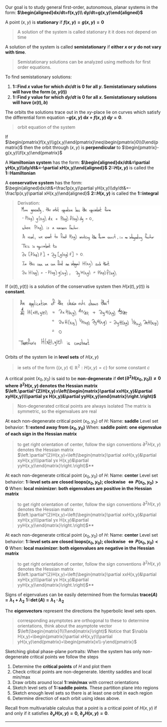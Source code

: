 Our goal is to study general first-order, autonomous, planar systems in the form:
**$\begin{aligned}dx/dt=f(x,y)\\ dy/dt=g(x,y)\end{aligned}$**

A point $(x, y)$ is **stationary** if **$f(x, y) = g(x, y) = 0$**
> A solution of the system is called stationary it it does not depend on time

A solution of the system is called **semistationary** if **either $x$ or $y$ do not vary with time**. 
> Semistationary solutions can be analyzed using methods for first order equations.

To find semistationary solutions:
1. **1::Find $x$ value for which $dx / dt$ is $0$ for all $y$. Semistationary solutions will have the form $(a, y(t))$**
2. **1::Find $y$ value for which $dy / dt$ is $0$ for all $x$. Semistationary solutions will have $(x(t), b)$**

The orbits the solutions trace out in the $xy$-place lie on curves which satisfy the differential form equation **$-g(x,y)\mathrm{~d}x+f(x,y)\mathrm{~d}y=0$**.
> orbit equation of the system

If $\begin{pmatrix}f(x,y)\\g(x,y)\end{pmatrix}\neq\begin{pmatrix}0\\0\end{pmatrix}$ then the orbit through $(x, y)$ is **perpendicular** to $\begin{pmatrix}-g(x,y)\\f(x,y)\end{pmatrix}$

A **Hamiltonian system** has the form:
**$\begin{aligned}dx/dt&=\partial yH(x,y)\\dy/dt&=-\partial xH(x,y)\end{aligned}$**
**2::$H(x,y)$** is called the **1::Hamiltonian**

A **conservative system** has the form:
$\begin{aligned}dx/dt&=\frac1p(x,y)\partial yH(x,y)\\dy/dt&=-\frac1p(x,y)\partial xH(x,y)\end{aligned}$
**2::$H(x,y)$** is called the **1::integral**
> Derivation:
> ![|400](z_attachments/Pasted%20image%2020250509215726.png)

If ${(x(t),y(t))}$ is a solution of the conservative system then ${H}\left(x(t),y(t)\right)$ is **constant**.
> ![|400](z_attachments/Pasted%20image%2020250509220703.png)

Orbits of the system lie in **level sets** of $H(x,y)$
> ie sets of the form $\{(x,y)\in\mathbb{R}^{2}:H(x,y)=c\}$ for some constant $c$

A critical point $(x_0, y_0)$ is said to be **non-degenerate** if **$\det(\partial^2H(x_0,y_0))\neq0$ where $\partial^2{H}({x},{y})$ denotes the Hessian matrix $\left.\partial^{2}H(x,y)=\left(\begin{matrix}\partial xxH(x,y)&\partial xyH(x,y)\\\partial yx H(x,y)&\partial yyH(x,y)\end{matrix}\right.\right)$**
> Non-degenerated critical points are always isolated
> The matrix is symmetric, so the eigenvalues are real

At each non-degenerate critical point $(x_0, y_0)$ of $H$:
Name: **saddle**
Level set behavior: **1::extend away from $(x_0, y_0)$**
When: **saddle point: one eigenvalue of each sign in the Hessian matrix**
> to get right orientation of center, follow the sign conventions
> $\partial^2{H}({x},{y})$ denotes the Hessian matrix $\left.\partial^{2}H(x,y)=\left(\begin{matrix}\partial xxH(x,y)&\partial xyH(x,y)\\\partial yx H(x,y)&\partial yyH(x,y)\end{matrix}\right.\right)$**

At each non-degenerate critical point $(x_0, y_0)$ of $H$:
Name: **center**
Level set behavior: **1::level sets are closed loops$(x_0, y_0)$; clockwise $\iff P(x_0, y_0) > 0$**
When: **local minimizer: both eigenvalues are positive in the Hessian matrix**
> to get right orientation of center, follow the sign conventions
> $\partial^2{H}(x,{y})$ denotes the Hessian matrix $\left.\partial^{2}H(x,y)=\left(\begin{matrix}\partial xxH(x,y)&\partial xyH(x,y)\\\partial yx H(x,y)&\partial yyH(x,y)\end{matrix}\right.\right)$**

At each non-degenerate critical point $(x_0, y_0)$ of $H$:
Name: **center**
Level set behavior: **1::level sets are closed loops$(x_0, y_0)$; clockwise $\iff P(x_0, y_0) < 0$**
When: **local maximizer: both eigenvalues are negative in the Hessian matrix**
> to get right orientation of center, follow the sign conventions
> $\partial^2{H}(x,{y})$ denotes the Hessian matrix $\left.\partial^{2}H(x,y)=\left(\begin{matrix}\partial xxH(x,y)&\partial xyH(x,y)\\\partial yx H(x,y)&\partial yyH(x,y)\end{matrix}\right.\right)$**

Signs of eigenvalues can be easily determined from the formulas
**$\mathrm{trace}(A)=\lambda_1+\lambda_2$**
**1::$\det(A)=\lambda_1\cdot\lambda_2$**

The **eigenvectors** represent the directions the hyperbolic level sets open.
> corresponding asymptotes are orthogonal to these
> to determine orientations, think about the asymptote vector $\left(\begin{matrix}1\\1\end{matrix}\right)$
> Notice that $\nabla H(x,y)=\begin{pmatrix}\partial xH(x,y)\\\partial yH(x,y)\end{pmatrix}=\begin{pmatrix}x\\-y\end{pmatrix}$

Sketching global phase-plane portraits:
When the system has only non-degenerate critical points we follow the steps
1. Determine the **critical points** of $H$ and plot them
2. Check critical points are non-degenerate. Identity saddles and local min/max
3. Draw orbits around local **1::min/max** with correct orientations
4. Sketch level sets of **1::saddle points**. These partition plane into regions
5. Sketch enough level sets so there is at least one orbit in each region
6. Determine direction of each orbit using ideas above.

Recall from multivariable calculus that a point is a critical point of $H(x,y)$ if and only if it satisfies **$\partial_xH(x,y)=0$, $\partial_yH(x,y)=0$**.

***
